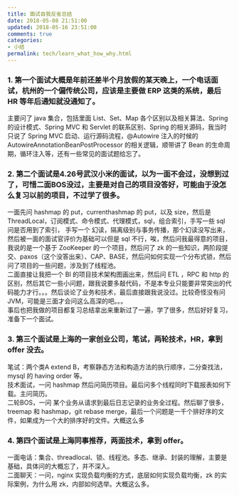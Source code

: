 ```yaml
---
title: 面试自我反省总结
date: 2018-05-08 21:51:00
updated: 2018-05-16 23:51:00
comments: true
categories: 
- 小结
permalink: tech/learn_what_how_why.html 
---
```


### 1. 第一个面试大概是年前还差半个月放假的某天晚上，一个电话面试，杭州的一个偏传统公司，应该是主要做 ERP 这类的系统，最后 HR 等年后通知就没通知了。
 
主要问了 java 集合，包括里面 List、Set、Map 各个区别以及相关算法、Spring 的设计模式、Spring MVC 和 Servlet 的联系区别、Spring 的相关源码，我当时只说了 Spring MVC 启动、运行源码流程，@Autowire 注入的时候的 AutowireAnnotationBeanPostProcessor 的相关逻辑，顺带讲了 Bean 的生命周期，循环注入等，还有一些常见的面试题给忘了。

### 2. 第二个面试是4.26号武汉小米的面试，以为一面不会过，没想到过了，可惜二面BOS没过，主要是对自己的项目没答好，可能由于没怎么复习以前的项目，不过学了很多。

一面先问 hashmap 的 put，currenthashmap 的 put，以及 size，然后是 ThreadLocal，订阅模式、命令模式、代理模式，sql，组合索引，手写一些 sql 问是否用到了索引，
手写一个 幻读，隔离级别与事务传播，那个幻读没写出来，然后被一面的面试官评价为基础可以但是 sql 不行，唉，然后问我最得意的项目，我说的是一个基于 ZooKeeper 的一个项目，然后问了 zk 的一些知识，两阶段提交、paxos（这个没答出来）、CAP、BASE，然后问如何实现一个分布式锁，然后问了项目的一些问题，涉及到了线程池。   
二面直接让我把一个 BI 的项目技术架构图画出来，然后问 ETL ，RPC 和 http 的区别，然后其它一些小问题，跟我说要多敲代码，不是本专业只能要非常突出的代码能力才行。。。然后谈论了业务和技术，最后直接跟我说没过。比较奇怪没有问 JVM，可能是三面才会问这么高深的吧。。。  
事后也把我做的项目都复习总结拿出来重新过了一遍，学了很多，然后好好复习，准备下一个面试。

### 3. 第三个面试是上海的一家创业公司，笔试，两轮技术，HR，拿到 offer 没去。

笔试：两个类A extend B，考察静态方法和构造方法的执行顺序，二分查找法，mysql 的 having order 等。  
技术面试，一问 hashmap 然后问简历项目。最后问多个线程同时下载报表如何下载。主问简历。  
二轮BOS，一问 某个业务从请求到最后日志记录的业务全过程。然后聊了很多，treemap 和 hashmap，git rebase merge，最后一个问题是一千个排好序的文件，如果成为一个大的排序好的文件。大概这么多

### 4. 第四个面试是上海同事推荐，两面技术，拿到 offer。

一面电话：集合、threadlocal、锁、线程池。多态、继承、封装的理解，主要是基础，具体问的大概忘了，并不深入。  
二面聊天：一问，nginx 实现负载均衡的方式，底层如何实现负载均衡，zk 的实际案例，为什么用 zk，内部如何选举。大概这么多。
